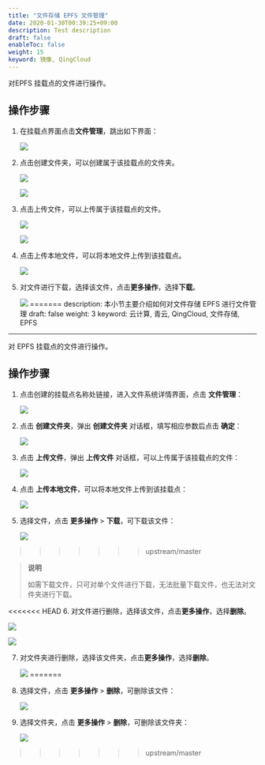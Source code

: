 ```yaml
---
title: "文件存储 EPFS 文件管理"
date: 2020-01-30T00:39:25+09:00
description: Test description
draft: false
enableToc: false
weight: 15
keyword: 镜像, QingCloud
---
```


对EPFS 挂载点的文件进行操作。

## 操作步骤

1. 在挂载点界面点击**文件管理**，跳出如下界面：

   ![](../_images/efps10.png)

2. 点击创建文件夹，可以创建属于该挂载点的文件夹。

   ![](../_images/efps11.png)

   ![](../_images/efps12.png)

3. 点击上传文件，可以上传属于该挂载点的文件。

   ![](../_images/efps13.png)

   ![](../_images/efps14.png)

4. 点击上传本地文件，可以将本地文件上传到该挂载点。

   ![](../_images/efps15.png)

5. 对文件进行下载，选择该文件，点击**更多操作**，选择**下载**。

   ![](../_images/efps16.png)
=======
description: 本小节主要介绍如何对文件存储 EPFS 进行文件管理
draft: false
weight: 3
keyword: 云计算, 青云, QingCloud, 文件存储, EPFS
---

对 EPFS 挂载点的文件进行操作。

## 操作步骤

1. 点击创建的挂载点名称处链接，进入文件系统详情界面，点击 **文件管理**：

   ![](/storage/epfs/_images/epfs10.png)

2. 点击 **创建文件夹**，弹出 **创建文件夹** 对话框，填写相应参数后点击 **确定**：

   ![](/storage/epfs/_images/epfs11.png)

3. 点击 **上传文件**，弹出 **上传文件** 对话框，可以上传属于该挂载点的文件：

   ![](/storage/epfs/_images/epfs14.png)

4. 点击 **上传本地文件**，可以将本地文件上传到该挂载点：

   ![](/storage/epfs/_images/epfs15.png)

5. 选择文件，点击 **更多操作** > **下载**，可下载该文件：

   ![](/storage/epfs/_images/epfs16.png)
>>>>>>> upstream/master

> **说明**
>
> 如需下载文件，只可对单个文件进行下载，无法批量下载文件，也无法对文件夹进行下载。

<<<<<<< HEAD
6. 对文件进行删除，选择该文件，点击**更多操作**，选择**删除**。

   ![](../_images/efps17.png)

   ![](../_images/efps18.png)

7. 对文件夹进行删除，选择该文件夹，点击**更多操作**，选择**删除**。

   ![](../_images/efps19.png)
=======
6. 选择文件，点击 **更多操作** > **删除**，可删除该文件：

   ![](/storage/epfs/_images/epfs17.png)

7. 选择文件夹，点击 **更多操作** > **删除**，可删除该文件夹：

   ![](/storage/epfs/_images/epfs19.png)
>>>>>>> upstream/master
